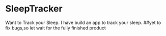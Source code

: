 # SleepTracker
Want to Track your Sleep.
I have build an app to track your sleep.
##yet to fix bugs,so let wait for the fully finished product

